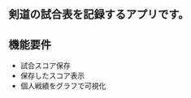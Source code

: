 <h2>剣道の試合表を記録するアプリです。</h2>
<h2>機能要件</h2>
<ul>
<li>試合スコア保存</li>
<li>保存したスコア表示</li>
<li>個人戦績をグラフで可視化</li>
</ul>
